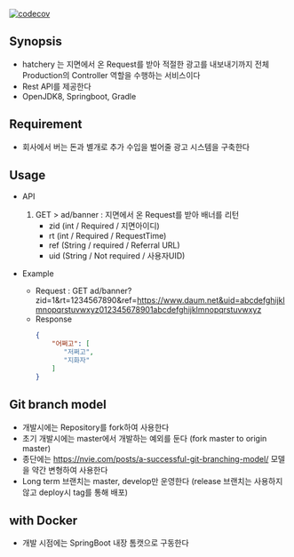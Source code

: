 [![codecov](https://codecov.io/gh/np4-hoola/hatchery/branch/master/graph/badge.svg)](https://codecov.io/gh/np4-hoola/hatchery)

## Synopsis

* hatchery 는 지면에서 온 Request를 받아 적절한 광고를 내보내기까지 전체 Production의 Controller 역할을 수행하는 서비스이다
* Rest API를 제공한다
* OpenJDK8, Springboot, Gradle

## Requirement
* 회사에서 버는 돈과 별개로 추가 수입을 벌어줄 광고 시스템을 구축한다

## Usage
* API
    1. GET > ad/banner : 지면에서 온 Request를 받아 배너를 리턴
        - zid (int / Required / 지면아이디)
        - rt (int / Required / RequestTime) 
        - ref (String / required / Referral URL)
        - uid (String / Not required / 사용자UID)

* Example
    - Request : GET ad/banner?zid=1&rt=1234567890&ref=https://www.daum.net&uid=abcdefghijklmnopqrstuvwxyz012345678901abcdefghijklmnopqrstuvwxyz
    - Response
        ~~~json
        {
            "어쩌고": [
               "저쩌고",
               "지화자"
            ]
        }
        ~~~
        
## Git branch model
* 개발시에는 Repository를 fork하여 사용한다
* 초기 개발시에는 master에서 개발하는 예외를 둔다 (fork master to origin master)
* 종단에는 https://nvie.com/posts/a-successful-git-branching-model/ 모델을 약간 변형하여 사용한다
* Long term 브랜치는 master, develop만 운영한다 (release 브랜치는 사용하지 않고 deploy시 tag를 통해 배포)

## with Docker
* 개발 시점에는 SpringBoot 내장 톰캣으로 구동한다
